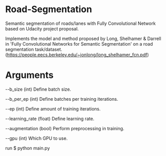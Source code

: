 # Road-Segmentation

Semantic segmentation of roads/lanes with Fully Convolutional Network based on Udacity project proposal.

Implements the model and method proposed by Long, Shelhamer & Darrell in 'Fully Convolutional Networks for Semantic Segmentation' 
on a road segmentation task/dataset.
(https://people.eecs.berkeley.edu/~jonlong/long_shelhamer_fcn.pdf)

# Arguments

--b_size (int)                Define batch size.

--b_per_ep (int)              Define batches per training iterations.

--ep (int)                    Define amount of training iterations.

--learning_rate (float)       Define learning rate.

--augmentation (bool)         Perform preprocessing in training.

--gpu (int)                   Which GPU to use.

run $ python main.py
